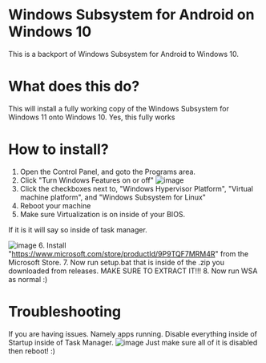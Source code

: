 # Windows Subsystem for Android on Windows 10
This is a backport of Windows Subsystem for Android to Windows 10. 

# What does this do?
This will install a fully working copy of the Windows Subsystem for Windows 11 onto Windows 10. Yes, this fully works

# How to install?
1. Open the Control Panel, and goto the Programs area.
2. Click "Turn Windows Features on or off" 
![image](https://user-images.githubusercontent.com/67085206/224494897-5e343c93-357f-48d0-b166-02cd80db7e9b.png)
3. Click the checkboxes next to, "Windows Hypervisor Platform", "Virtual machine platform", and "Windows Subsystem for Linux"
4. Reboot your machine
5. Make sure Virtualization is on inside of your BIOS.

If it is it will say so inside of task manager.

![image](https://user-images.githubusercontent.com/67085206/224495031-0de71260-8ba5-4e9f-a22f-98e470a8d90f.png)
6. Install "https://www.microsoft.com/store/productId/9P9TQF7MRM4R" from the Microsoft Store. 
7. Now run setup.bat that is inside of the .zip you downloaded from releases. MAKE SURE TO EXTRACT IT!!!
8. Now run WSA as normal :)

# Troubleshooting 
If you are having issues. Namely apps running. Disable everything inside of Startup inside of Task Manager.
![image](https://user-images.githubusercontent.com/67085206/224495175-ab19de78-a424-4fbb-885c-37105ac4d9de.png)
Just make sure all of it is disabled then reboot! :)

